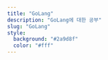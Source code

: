 ```yaml
---
title: "GoLang"
description: "GoLang에 대한 공부"
slug: "GoLang"
style:
  background: "#2a9d8f"
  color: "#fff"
---
```

